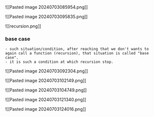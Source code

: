 

![[Pasted image 20240703085954.png]]

![[Pasted image 20240703095835.png]]

![[recursion.png]]


### base case

	- such situation/condition, after reaching that we don't wants to again call a function (recursion), that situation is called "base case".
	- it is such a condition at which recursion stop.


![[Pasted image 20240703092304.png]]


![[Pasted image 20240703102149.png]]

![[Pasted image 20240703104749.png]]

![[Pasted image 20240703121340.png]]


![[Pasted image 20240703124016.png]]
